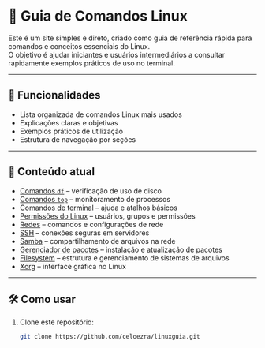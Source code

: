 # 📖 Guia de Comandos Linux

Este é um site simples e direto, criado como guia de referência rápida para comandos e conceitos essenciais do Linux.  
O objetivo é ajudar iniciantes e usuários intermediários a consultar rapidamente exemplos práticos de uso no terminal.

---

## 🚀 Funcionalidades

- Lista organizada de comandos Linux mais usados
- Explicações claras e objetivas
- Exemplos práticos de utilização
- Estrutura de navegação por seções

---

## 📂 Conteúdo atual

- [Comandos `df`](#comandos-df) – verificação de uso de disco  
- [Comandos `top`](#comandos-top) – monitoramento de processos  
- [Comandos de terminal](#comandos-help) – ajuda e atalhos básicos  
- [Permissões do Linux](#permissao-linux) – usuários, grupos e permissões  
- [Redes](#redes) – comandos e configurações de rede  
- [SSH](#ssh) – conexões seguras em servidores  
- [Samba](#samba) – compartilhamento de arquivos na rede  
- [Gerenciador de pacotes](#gerenciador-pacotes) – instalação e atualização de pacotes  
- [Filesystem](#filesystem) – estrutura e gerenciamento de sistemas de arquivos  
- [Xorg](#xorg) – interface gráfica no Linux  

---

## 🛠️ Como usar

1. Clone este repositório:
   ```bash
   git clone https://github.com/celoezra/linuxguia.git



